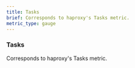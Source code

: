 ```yaml
---
title: Tasks
brief: Corresponds to haproxy's Tasks metric. 
metric_type: gauge
---
```

### Tasks

Corresponds to haproxy's Tasks metric. 